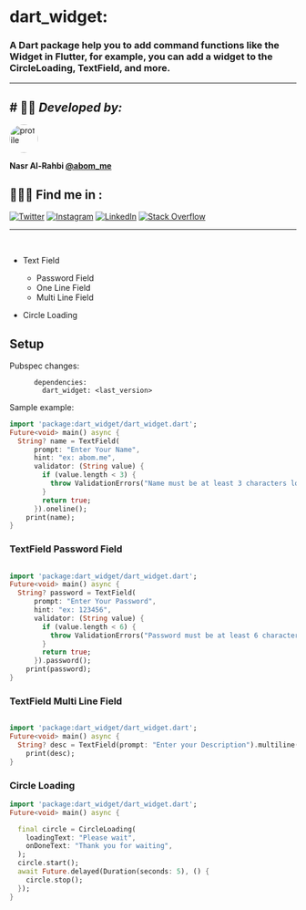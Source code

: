 # dart_widget:


###  A Dart package help you to add command functions like the Widget in Flutter, for example, you can add a widget to the CircleLoading, TextField, and more. 

------------------
## # 👨‍💻 *Developed  by:*

<img alt="profile" src="https://abom.me/packages/profile.png" width="50" height="50"  style=" border-radius: 100%"/>

**Nasr Al-Rahbi [@abom_me](https://twitter.com/abom_me)**

## 👨🏻‍💻 Find me in  :
[![Twitter](https://img.shields.io/badge/Twitter-%231DA1F2.svg?logo=Twitter&logoColor=white)](https://twitter.com/abom_me)
[![Instagram](https://img.shields.io/badge/Instagram-%23E4405F.svg?logo=Instagram&logoColor=white)](https://instagram.com/abom.me)
[![LinkedIn](https://img.shields.io/badge/LinkedIn-%230077B5.svg?logo=linkedin&logoColor=white)](https://linkedin.com/in/nasr-al-rahbi-08a573245)
[![Stack Overflow](https://img.shields.io/badge/-Stackoverflow-FE7A16?logo=stack-overflow&logoColor=white)](https://stackoverflow.com/users/19994059/nasr-al-rahbi)

---------------
<br>

- Text Field
  * Password Field
  * One Line Field
  * Multi Line Field
  
- Circle Loading


## Setup

Pubspec changes:

```
      dependencies:
        dart_widget: <last_version>
```
Sample example:

```dart
import 'package:dart_widget/dart_widget.dart';
Future<void> main() async {
  String? name = TextField(
      prompt: "Enter Your Name",
      hint: "ex: abom.me",
      validator: (String value) {
        if (value.length < 3) {
          throw ValidationErrors("Name must be at least 3 characters long");
        }
        return true;
      }).oneline();
    print(name);
}
```

### TextField Password Field
```dart

import 'package:dart_widget/dart_widget.dart';
Future<void> main() async {
  String? password = TextField(
      prompt: "Enter Your Password",
      hint: "ex: 123456",
      validator: (String value) {
        if (value.length < 6) {
          throw ValidationErrors("Password must be at least 6 characters long");
        }
        return true;
      }).password();
    print(password);
}
```

### TextField Multi Line Field
```dart

import 'package:dart_widget/dart_widget.dart';
Future<void> main() async {
  String? desc = TextField(prompt: "Enter your Description").multiline();
    print(desc);
}
```

### Circle Loading
```dart
import 'package:dart_widget/dart_widget.dart';
Future<void> main() async {

  final circle = CircleLoading(
    loadingText: "Please wait",
    onDoneText: "Thank you for waiting",
  );
  circle.start();
  await Future.delayed(Duration(seconds: 5), () {
    circle.stop();
  });
}
```
